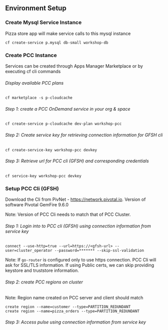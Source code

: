 ## Environment Setup

### Create Mysql Service Instance

Pizza store app will make service calls to this mysql instance

```
cf create-service p.mysql db-small workshop-db
```

### Create PCC Instance
Services can be created through Apps Manager Marketplace or by executing cf cli commands

###### Display available PCC plans

```
cf marketplace -s p-cloudcache
```

###### Step 1: create a PCC OnDemand service in your org & space

```
cf create-service p-cloudcache dev-plan workshop-pcc

```

###### Step 2: Create service key for retrieving connection information for GFSH cli

```
cf create-service-key workshop-pcc devkey
```

###### Step 3: Retrieve url for PCC cli (GFSH) and corresponding credentials

```
cf service-key workshop-pcc devkey
```

### Setup PCC Cli (GFSH)

Download the Cli from PivNet - https://network.pivotal.io. Version of software Pivotal GemFire 9.6.0


Note: Version of PCC Cli needs to match that of PCC Cluster.

###### Step 1: Login into to PCC cli (GFSH) using connection information from service key

```
connect --use-http=true --url=https://<gfsh-url> --user=cluster_operator --password=******* --skip-ssl-validation
```

Note: If `go-router` is configured only to use https connection. PCC Cli will ask for SSL/TLS information. If using Public certs, we can skip providing keystore and truststore information.

###### Step 2: create PCC regions on cluster

Note: Region name created on PCC server and client should match

```
create region --name=customer --type=PARTITION_REDUNDANT
create region --name=pizza_orders --type=PARTITION_REDUNDANT
```

###### Step 3: Access pulse using connection information from service key 
